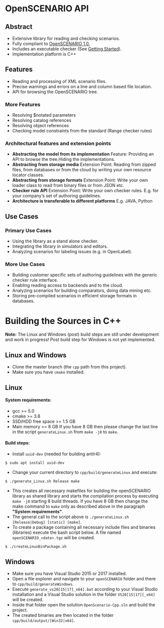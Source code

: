 # OpenSCENARIO API

## Abstract
* Extensive library for reading and checking scenarios.
* Fully compliant to [OpenSCENARIO 1.0.](https://www.asam.net/standards/detail/openscenario/)
* Includes an executable checker (See [Getting Started](./doc/main.adoc#getting-started-on-c)).
* Implementation platform is C++

## Features
* Reading and processing of XML scenario files.
* Precise warnings and errors on a line and column based file location.
* API for browsing the OpenSCENARIO tree.

### More Features
* Resolving $notated parameters
* Resolving catalog references
* Resolving object references
* Checking model constraints from the standard (Range checker rules)

### Architectural features and extension points

* **Abstracting the model from its implementation** Feature: Providing an API to browse the tree.Hiding the implementations.
* **Abstracting from storage media** Extension Point: Reading from zipped files, from databases or from the cloud by writing your own resource locator classes.
* **Abstracting from storage formats** Extension Point: Write your own loader class to read from binary files or from JSON etc.
* **Checker rule API** Extension Point: Write your own checker rules. E.g. for your company‘s set of authoring guidelines.
* **Architecture is transferable to different platforms** E.g. JAVA, Python

## Use Cases
### Primary Use Cases
* Using the library as a stand alone checker.
* Integrating the library in simulators and editors.
* Analyzing scenarios for labeling issues (e.g. in OpenLabel).

### More Use Cases
* Building customer specific sets of authoring guidelines with the generic checker rule interface.
* Enabling reading access to backends and to the cloud.
* Analyzing scenarios for building comparators, doing data mining etc.
* Storing pre-compiled scenarios in efficient storage formats in databases.

# Building the Sources in C++

**Note:**
The Linux and Windows (post) build steps are still under development and work in progress!  Post build step for Windows is not yet implemented.

## Linux and Windows
* Clone the master branch (the `cpp` path from this project).
* Make sure you have `cmake` installed.

## Linux
#### System requirements:
- gcc >= 5.0
- cmake >= 3.8
- SSD/HDD free space >= 1.5 GB
- Main memory >= 8 GB
If you have 8 GB then please change the last line in the script `generateLinux.sh` from `make -j8` to `make`. 

#### Build steps:
* Install `uuid-dev` (needed for building antlr4):
```bash
$ sudo apt install uuid-dev
```
* Change your current directory to `cpp/build/generateLinux` and execute:
```bash
$ ./generate_Linux.sh Release make
```
* This creates all necessary makefiles for building the openSCENARIO library as shared library and starts the compilation process by executing `make -j8` starting 8 build threads. If you have 8 GB then change the make command to `make` only as described above in the paragraph **"System requirements"**.
* The general call to the script above is `./generateLinux.sh [Release|Debug] [static] [make]`.
* To create a package containing all necessary include files and binaries (libraries) execute the bash script below. A file named `openSCENARIO_<date>.tgz` will be created.
```bash
$ ./createLinuxBinPackage.sh
```

## Windows
* Make sure you have Visual Studio 2015 or 2017 installed.
* Open a file explorer and navigate to your `openSCENARIO` folder and there to `cpp/build/generateWindows`.
* Execute `generate_vs20[15|17]_x64].bat` according to your Visual Studio installation and a Visual Studio solution in the folder `VS20[15|17][_x64]` will be created.
* Inside that folder open the solution `OpenScenario-Cpp.sln` and build the project.
* The created binaries are then located in the folder `cpp/build/output/[Win32|x64]`.
